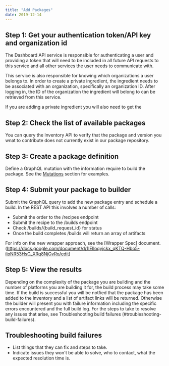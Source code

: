 ```yaml
---
title: "Add Packages"
date: 2019-12-14
---
```


## Step 1: Get your authentication token/API key and organization id

The Dashboard API service is responsible for authenticating a user and providing a token that will need to be included in all future API requests to this service and all other services the user needs to communicate with.

This service is also responsible for knowing which organizations a user belongs to. In order to create a private ingredient, the ingredient needs to be associated with an organization, specifically an organization ID. After logging in, the ID of the organization the ingredient will belong to can be retrieved from this service.

If you are adding a private ingredient you will also need to get the 

## Step 2: Check the list of available packages

You can query the Inventory API to verify that the package and version you wnat to contribute does not currently exist in our package repository.

## Step 3: Create a package definition

Define a GraphQL mutation with the information require to build the package. See the [Mutations](/reference/mutations/) section for examples.

## Step 4: Submit your package to builder

Submit the GraphQL query to add the new package entry and schedule a build. In the REST API this involves a number of calls:

* Submit the order to the /recipes endpoint
* Submit the recipe to the /builds endpoint
* Check /builds/{build_request_id} for status
* Once the build completes /builds will return an array of artifacts

For info on the new wrapper approach, see the [Wrapper Spec] document.(https://docs.google.com/document/d/1IEIloqyjckx_qKTQ-Hbo5-ilpNR53HsG_XRq8NjGvRo/edit)

## Step 5: View the results

Depending on the complexity of the package you are building and the number of platforms you are building it for, the build process may take some time. If the build is successful you will be notfied that the package has been added to the inventory and a list of artifact links will be returned. Otherwise the builder will present you with failure information including the specific errors encountered and the full build log. For the steps to take to resolve any issues that arise, see Troubleshooting build failures (#troubleshooting-build-failures).


## Troubleshooting build failures

* List things that they can fix and steps to take.
* Indicate issues they won't be able to solve, who to contact, what the expected resolution time is.